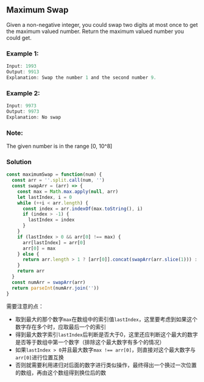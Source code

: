 ## Maximum Swap

Given a non-negative integer, you could swap two digits at most once to get the maximum valued number. Return the maximum valued number you could get.

### Example 1:

```javascript
Input: 1993
Output: 9913
Explanation: Swap the number 1 and the second number 9.
```

### Example 2:

```javascript
Input: 9973
Output: 9973
Explanation: No swap
```

### Note:

The given number is in the range [0, 10^8]

### Solution

```javascript
const maximumSwap = function(num) {
  const arr = ''.split.call(num, '')
  const swapArr = (arr) => {
    const max = Math.max.apply(null, arr)
    let lastIndex, i = 0
    while (++i < arr.length) {
      const index = arr.indexOf(max.toString(), i)
      if (index > -1) {
        lastIndex = index
      }
    }
    if (lastIndex > 0 && arr[0] !== max) {
      arr[lastIndex] = arr[0]
      arr[0] = max
    } else {
      return arr.length > 1 ? [arr[0]].concat(swapArr(arr.slice(1))) : arr
    }
    return arr
  }
  const numArr = swapArr(arr)
  return parseInt(numArr.join(''))
}
```

需要注意的点：

- 取到最大的那个数字`max`在数组中的索引值`lastIndex`，这里要考虑到如果这个数字存在多个时，应取最后一个的索引
- 得到最大数字索引`lastIndex`后判断是否大于0，这里还应判断这个最大的数字是否等于数组中第一个数字（排除这个最大数字有多个的情况）
- 如果`lastIndex > 0`并且最大数字`max !== arr[0]`，则直接对这个最大数字与`arr[0]`进行位置互换
- 否则就需要利用递归对后面的数字进行类似操作，最终得出一个换过一次位置的数组，再由这个数组得到换位后的数